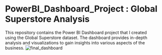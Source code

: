 # PowerBI_Dashboard_Project : Global Superstore Analysis
This repository contains the Power BI Dashboard project that I created using the Global Superstore dataset. The dashboard provides in-depth analysis and visualizations to gain insights into various aspects of the business.
![final_dashboard](https://github.com/mainakdas12345/PowerBI_dashboard_Project/assets/128472098/d7b3fed8-5340-4620-98d3-b9d407849f13)
